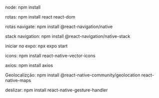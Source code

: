 node: npm install

rotas: npm install react react-dom

rotas navigate: npm install @react-navigation/native

stack navigation: npm install @react-navigation/native-stack 

iniciar no expo: npx expo start

icons: npm install react-native-vector-icons

axios: npm install axios

Geolocalizção: npm install @react-native-community/geolocation react-native-maps

deslizar: npm install react-native-gesture-handler
